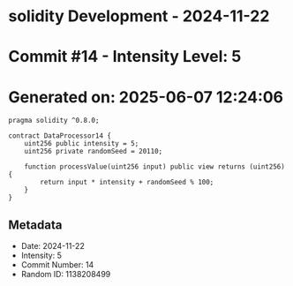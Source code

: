﻿# solidity Development - 2024-11-22
# Commit #14 - Intensity Level: 5
# Generated on: 2025-06-07 12:24:06
```solidity
pragma solidity ^0.8.0;

contract DataProcessor14 {
    uint256 public intensity = 5;
    uint256 private randomSeed = 20110;

    function processValue(uint256 input) public view returns (uint256) {
        return input * intensity + randomSeed % 100;
    }
}
```
## Metadata
- Date: 2024-11-22
- Intensity: 5
- Commit Number: 14
- Random ID: 1138208499
